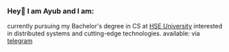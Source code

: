 ### Hey👋 I am Ayub and I am:
currently pursuing my Bachelor's degree in CS at [HSE University](https://hse.ru)
interested in distributed systems and cutting-edge technologies.
available: via [telegram](https://t.me/starboy369)
<!--
**starboy-3/starboy-3** is a ✨ _special_ ✨ repository because its `README.md` (this file) appears on your GitHub profile.

Here are some ideas to get you started:

- 🌱 I’m currently learning ...
- 👯 I’m looking to collaborate on ...
- 🤔 I’m looking for help with ...
- 💬 Ask me about ...
- 📫 How to reach me: ...
- 😄 Pronouns: ...
- ⚡ Fun fact: ...
-->
